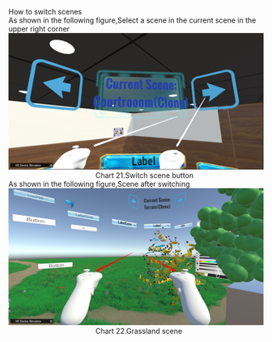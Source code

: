 How to switch scenes  
As shown in the following figure,Select a scene in the current scene in the upper right corner  
 ![图片21](png/图片21.png "图片21")  
&emsp;&emsp;&emsp;&emsp;&emsp;&emsp;&emsp;&emsp;&emsp;&emsp;&emsp;&emsp;
Chart 21.Switch scene button  
As shown in the following figure,Scene after switching  
 ![图片22](png/图片22.png "图片22")  
&emsp;&emsp;&emsp;&emsp;&emsp;&emsp;&emsp;&emsp;&emsp;&emsp;&emsp;&emsp;
Chart 22.Grassland scene  

